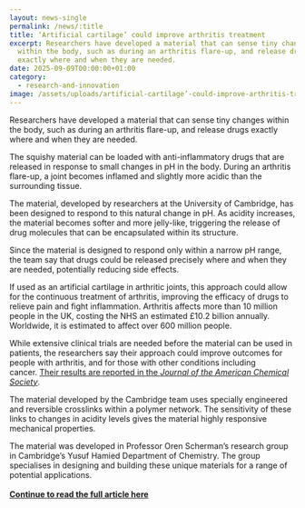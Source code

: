 ```yaml
---
layout: news-single
permalink: /news/:title
title: ‘Artificial cartilage’ could improve arthritis treatment
excerpt: Researchers have developed a material that can sense tiny changes
  within the body, such as during an arthritis flare-up, and release drugs
  exactly where and when they are needed.
date: 2025-09-09T00:00:00+01:00
category:
  - research-and-innovation
image: /assets/uploads/artificial-cartilage’-could-improve-arthritis-treatment.jpg
---
```

Researchers have developed a material that can sense tiny changes within the body, such as during an arthritis flare-up, and release drugs exactly where and when they are needed.

The squishy material can be loaded with anti-inflammatory drugs that are released in response to small changes in pH in the body. During an arthritis flare-up, a joint becomes inflamed and slightly more acidic than the surrounding tissue.

The material, developed by researchers at the University of Cambridge, has been designed to respond to this natural change in pH. As acidity increases, the material becomes softer and more jelly-like, triggering the release of drug molecules that can be encapsulated within its structure.

Since the material is designed to respond only within a narrow pH range, the team say that drugs could be released precisely where and when they are needed, potentially reducing side effects.

If used as an artificial cartilage in arthritic joints, this approach could allow for the continuous treatment of arthritis, improving the efficacy of drugs to relieve pain and fight inflammation. Arthritis affects more than 10 million people in the UK, costing the NHS an estimated £10.2 billion annually. Worldwide, it is estimated to affect over 600 million people.

While extensive clinical trials are needed before the material can be used in patients, the researchers say their approach could improve outcomes for people with arthritis, and for those with other conditions including cancer. [Their results are reported in the *Journal of the American Chemical Society*](https://pubs.acs.org/doi/10.1021/jacs.5c09897).

The material developed by the Cambridge team uses specially engineered and reversible crosslinks within a polymer network. The sensitivity of these links to changes in acidity levels gives the material highly responsive mechanical properties.

The material was developed in Professor Oren Scherman’s research group in Cambridge’s Yusuf Hamied Department of Chemistry. The group specialises in designing and building these unique materials for a range of potential applications.\
\
**[Continue to read the full article here](https://www.cam.ac.uk/research/news/artificial-cartilage-could-improve-arthritis-treatment)**